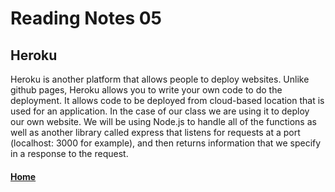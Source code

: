 # Reading Notes 05

## Heroku

Heroku is another platform that allows people to deploy websites. Unlike github pages, Heroku allows you to write your own code to do the deployment. It allows code to be deployed from cloud-based location that is used for an application. In the case of our class we are using it to deploy our own website. We will be using Node.js to handle all of the functions as well as another library called express that listens for requests at a port (localhost: 3000 for example), and then returns information that we specify in a response to the request.



#### [Home](README.md)